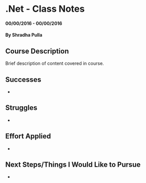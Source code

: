 # .Net - Class Notes

#### 00/00/2016 - 00/00/2016

#### By Shradha Pulla

## Course Description

Brief description of content covered in course.

## Successes
*

## Struggles
*

## Effort Applied
*

## Next Steps/Things I Would Like to Pursue
*
